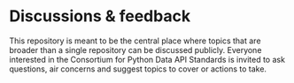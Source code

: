 # Discussions & feedback

This repository is meant to be the central place where topics that are broader
than a single repository can be discussed publicly. Everyone interested in the
Consortium for Python Data API Standards is invited to ask questions, air
concerns and suggest topics to cover or actions to take.


